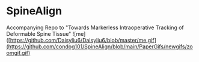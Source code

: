 # SpineAlign
Accompanying Repo to "Towards Markerless Intraoperative Tracking of Deformable Spine Tissue"
![me]([https://github.com/Daisyliu6/Daisyliu6/blob/master/me.gif](https://github.com/condog101/SpineAlign/blob/main/PaperGifs/newgifs/zoomgif.gif)

